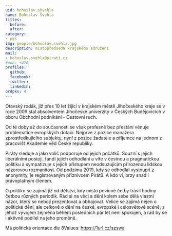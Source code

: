 ```yaml
---
uid: bohuslav.shvehla
name: Bohuslav Švehla
titles:
  before:
  after:
category:
- pks
img: people/bohuslav.svehla.jpg
description: místopředseda krajského sdružení
mail:
- bohuslav.svehla@pirati.cz
#mob: +420
profiles:
  github:
  facebook:				
  twitter:
  linkedin:
ordpks: 4 
---
```

Otavský rodák, již přes 10 let žijící v krajském městě Jihočeského kraje se v roce 2009 stal absolventem Jihočeské univerzity v Českých Budějovicích v oboru Obchodní podnikání - Cestovní ruch.

Od té doby až do současnosti se však profesně bez přestání věnuje problematice evropských dotací. Nejprve z pozice manažera zprostředkujícího subjektu, nyní z pozice žadatele a příjemce na jednom z pracovišť Akademie věd České republiky.

Piráty sleduje a jako volič podporuje od jejich počátků. Souzní s jejich liberálními postoji, fandí jejich odhodlání a víře v čestnou a pragmatickou politiku a sympatizuje s jejich přístupem neodsuzujícím přirozenou lidskou názorovou rozmanitost. Od podzimu 2019, kdy se odhodlal vystoupit z anonymity, je registrovaným příznivcem Pirátů. A kdo ví, brzy snad i právoplatným členem.

O politiku se zajímá již od dětství, kdy místo povinné četby trávil hodiny četbou různých periodik. Rád si na věci a dění kolem sebe dělá vlastní názor, který se nebojí prezentovat a obhajovat. Velice se zajímá nejen o politické dění, ale celkově o dění na české, evropské i celosvětové scéně, s jehož vývojem zejména během posledních pár let není spokojen, a rád by se i aktivně podílel na jeho proměně.

Má politická orientace dle 8Values: https://1url.cz/szswa

